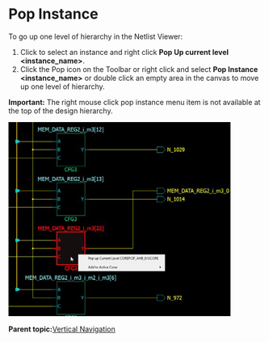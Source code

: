 # Pop Instance

To go up one level of hierarchy in the Netlist Viewer:

1.  Click to select an instance and right click **Pop Up current level &lt;instance\_name&gt;**.
2.  Click the Pop icon on the Toolbar or right click and select **Pop Instance &lt;instance\_name&gt;** or double click an empty area in the canvas to move up one level of hierarchy.

**Important:** The right mouse click pop instance menu item is not available at the top of the design hierarchy.

![](GUID-8D141A22-79F3-4E45-8C63-C90873573990-low.png "Pop Up Instance")

**Parent topic:**[Vertical Navigation](GUID-99ADB4D6-A6A7-4EE4-ACC4-6D7C406E74EC.md)


